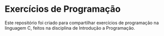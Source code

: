 # Exercícios de Programação

Este repositório foi criado para compartilhar exercícios de programação na linguagem C, feitos na disciplina de Introdução a Programação.
